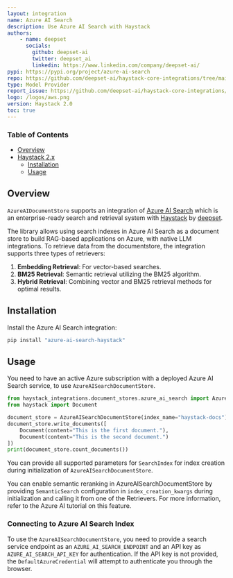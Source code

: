 ```yaml
---
layout: integration
name: Azure AI Search
description: Use Azure AI Search with Haystack
authors:
    - name: deepset
      socials:
        github: deepset-ai
        twitter: deepset_ai
        linkedin: https://www.linkedin.com/company/deepset-ai/
pypi: https://pypi.org/project/azure-ai-search
repo: https://github.com/deepset-ai/haystack-core-integrations/tree/main/integrations/azure-ai-search
type: Model Provider
report_issue: https://github.com/deepset-ai/haystack-core-integrations/issues
logo: /logos/aws.png
version: Haystack 2.0
toc: true
---
```


### Table of Contents

- [Overview](#overview)
- [Haystack 2.x](#haystack-2x)
    - [Installation](#installation)
    - [Usage](#usage)


## Overview

`AzureAIDocumentStore` supports an integration of [Azure AI Search](https://learn.microsoft.com/en-us/azure/search/search-what-is-azure-search) which is an enterprise-ready search and retrieval system with [Haystack](https://haystack.deepset.ai/) by [deepset](https://www.deepset.ai).

The library allows using search indexes in Azure AI Search as a document store to build RAG-based applications on Azure, with native LLM integrations. To retrieve data from the documentstore, the integration supports three types of retrievers:

1. **Embedding Retrieval**: For vector-based searches.
2. **BM25 Retrieval**: Semantic retrieval utilizing the BM25 algorithm.
3. **Hybrid Retrieval**: Combining vector and BM25 retrieval methods for optimal results.

## Installation

Install the Azure AI Search integration:

```bash
pip install "azure-ai-search-haystack"
```

## Usage

You need to have an active Azure subscription with a deployed Azure AI Search service, to use `AzureAISearchDocumentStore`. 

```python
from haystack_integrations.document_stores.azure_ai_search import AzureAISearchDocumentStore
from haystack import Document

document_store = AzureAISearchDocumentStore(index_name="haystack-docs")
document_store.write_documents([
    Document(content="This is the first document."),
    Document(content="This is the second document.")
])
print(document_store.count_documents())
```

You can provide all supported parameters for `SearchIndex` for index creation during initialization of `AzureAISearchDocumentStore`.

You can enable semantic reranking in AzureAISearchDocumentStore by providing `SemanticSearch` configuration in `index_creation_kwargs` during initialization and calling it from one of the Retrievers. For more information, refer to the Azure AI tutorial on this feature.

### Connecting to Azure AI Search Index

To use the `AzureAISearchDocumentStore`, you need to provide a search service endpoint as an `AZURE_AI_SEARCH_ENDPOINT` and an API key as `AZURE_AI_SEARCH_API_KEY` for authentication. If the API key is not provided, the `DefaultAzureCredential` will attempt to authenticate you through the browser.

